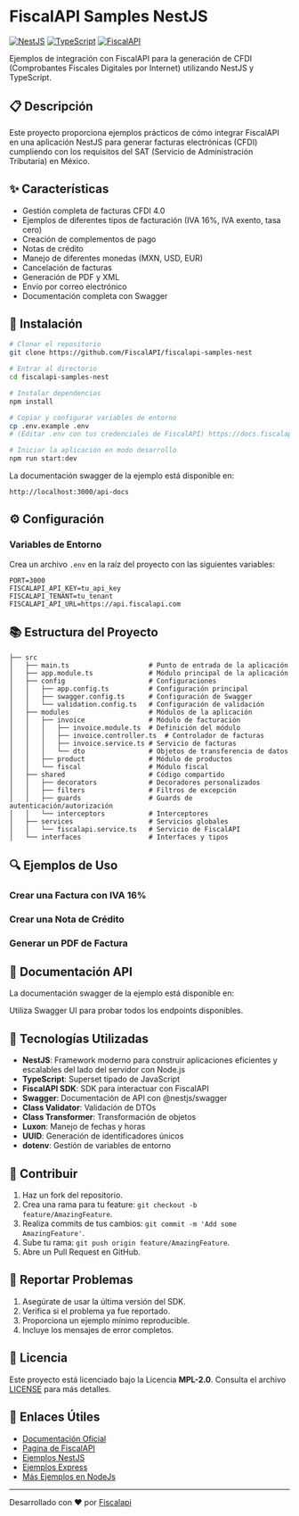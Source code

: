 # FiscalAPI Samples NestJS

[![NestJS](https://img.shields.io/badge/nestjs-10.x-red.svg)](https://nestjs.com/)
[![TypeScript](https://img.shields.io/badge/typescript-5.x-blue.svg)](https://www.typescriptlang.org/)
[![FiscalAPI](https://img.shields.io/npm/v/fiscalapi.svg?style=flat-square&label=FiscalAPI&color=blue)](https://www.npmjs.com/package/fiscalapi)

Ejemplos de integración con FiscalAPI para la generación de CFDI (Comprobantes Fiscales Digitales por Internet) utilizando NestJS y TypeScript.

## 📋 Descripción

Este proyecto proporciona ejemplos prácticos de cómo integrar FiscalAPI en una aplicación NestJS para generar facturas electrónicas (CFDI) cumpliendo con los requisitos del SAT (Servicio de Administración Tributaria) en México.

## ✨ Características

- Gestión completa de facturas CFDI 4.0
- Ejemplos de diferentes tipos de facturación (IVA 16%, IVA exento, tasa cero)
- Creación de complementos de pago
- Notas de crédito
- Manejo de diferentes monedas (MXN, USD, EUR)
- Cancelación de facturas
- Generación de PDF y XML
- Envío por correo electrónico
- Documentación completa con Swagger

## 🚀 Instalación

```bash
# Clonar el repositorio
git clone https://github.com/FiscalAPI/fiscalapi-samples-nest

# Entrar al directorio
cd fiscalapi-samples-nest

# Instalar dependencias
npm install

# Copiar y configurar variables de entorno
cp .env.example .env
# (Editar .env con tus credenciales de FiscalAPI) https://docs.fiscalapi.com/credentials-info

# Iniciar la aplicación en modo desarrollo
npm run start:dev
```

La documentación swagger de la ejemplo está disponible en:

```
http://localhost:3000/api-docs
```

## ⚙️ Configuración

### Variables de Entorno

Crea un archivo `.env` en la raíz del proyecto con las siguientes variables:

```
PORT=3000
FISCALAPI_API_KEY=tu_api_key
FISCALAPI_TENANT=tu_tenant
FISCALAPI_API_URL=https://api.fiscalapi.com
```

## 📚 Estructura del Proyecto

```
├── src
│   ├── main.ts                    # Punto de entrada de la aplicación
│   ├── app.module.ts              # Módulo principal de la aplicación
│   ├── config                     # Configuraciones
│   │   ├── app.config.ts          # Configuración principal
│   │   ├── swagger.config.ts      # Configuración de Swagger
│   │   └── validation.config.ts   # Configuración de validación
│   ├── modules                    # Módulos de la aplicación
│   │   ├── invoice                # Módulo de facturación
│   │   │   ├── invoice.module.ts  # Definición del módulo
│   │   │   ├── invoice.controller.ts  # Controlador de facturas
│   │   │   ├── invoice.service.ts # Servicio de facturas
│   │   │   └── dto                # Objetos de transferencia de datos
│   │   ├── product                # Módulo de productos
│   │   └── fiscal                 # Módulo fiscal
│   ├── shared                     # Código compartido
│   │   ├── decorators             # Decoradores personalizados
│   │   ├── filters                # Filtros de excepción
│   │   ├── guards                 # Guards de autenticación/autorización
│   │   └── interceptors           # Interceptores
│   ├── services                   # Servicios globales
│   │   └── fiscalapi.service.ts   # Servicio de FiscalAPI
│   └── interfaces                 # Interfaces y tipos
```

## 🔍 Ejemplos de Uso

### Crear una Factura con IVA 16%

### Crear una Nota de Crédito

### Generar un PDF de Factura

## 📖 Documentación API

La documentación swagger de la ejemplo está disponible en:


Utiliza Swagger UI para probar todos los endpoints disponibles.

## 🔧 Tecnologías Utilizadas

- **NestJS**: Framework moderno para construir aplicaciones eficientes y escalables del lado del servidor con Node.js
- **TypeScript**: Superset tipado de JavaScript
- **FiscalAPI SDK**: SDK para interactuar con FiscalAPI
- **Swagger**: Documentación de API con @nestjs/swagger
- **Class Validator**: Validación de DTOs
- **Class Transformer**: Transformación de objetos
- **Luxon**: Manejo de fechas y horas
- **UUID**: Generación de identificadores únicos
- **dotenv**: Gestión de variables de entorno

## 🤝 Contribuir
1. Haz un fork del repositorio.  
2. Crea una rama para tu feature: `git checkout -b feature/AmazingFeature`.  
3. Realiza commits de tus cambios: `git commit -m 'Add some AmazingFeature'`.  
4. Sube tu rama: `git push origin feature/AmazingFeature`.  
5. Abre un Pull Request en GitHub.

## 🐛 Reportar Problemas
1. Asegúrate de usar la última versión del SDK.  
2. Verifica si el problema ya fue reportado.  
3. Proporciona un ejemplo mínimo reproducible.  
4. Incluye los mensajes de error completos.

## 📄 Licencia
Este proyecto está licenciado bajo la Licencia **MPL-2.0**. Consulta el archivo [LICENSE](LICENSE.txt) para más detalles.

## 🔗 Enlaces Útiles

- [Documentación Oficial](https://docs.fiscalapi.com)  
- [Pagina de FiscalAPI](https://fiscalapi.com)
- [Ejemplos NestJS](https://github.com/FiscalAPI/fiscalapi-samples-nest)
- [Ejemplos Express](https://github.com/FiscalAPI/fiscalapi-samples-express)
- [Más Ejemplos en NodeJs](https://github.com/FiscalAPI/fiscalapi-node/blob/main/examples/all-samples.ts)  

---
Desarrollado con ❤️ por [Fiscalapi](https://www.fiscalapi.com)
